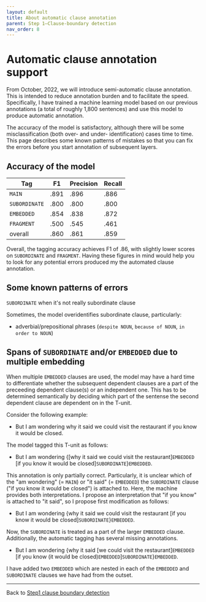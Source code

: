 ```yaml
---
layout: default
title: About automatic clause annotation
parent: Step 1–Clause-boundary detection
nav_order: 8
---
```


# Automatic clause annotation support

From October, 2022, we will introduce semi-automatic clause annotation. This is intended to reduce annotation burden and to facilitate the speed. 
Specifically, I have trained a machine learning model based on our previous annotations (a total of roughly 1,800 sentences) and use this model to produce automatic annotation.

The accuracy of the model is satisfactory, although there will be some misclassification (both over- and under- identification) cases time to time. This page describes some known patterns of mistakes so that you can fix the errors before you start annotation of subsequent layers.


## Accuracy of the model

| Tag           | F1   | Precision | Recall |
| ------------- | ---- | --------- | ------ |
| `MAIN`        | .891 | .896      | .886   |
| `SUBORDINATE` | .800 | .800      | .800   |
| `EMBEDDED`    | .854 | .838      | .872   |
| `FRAGMENT`    | .500 | .545      | .461   |
| overall       | .860 | .861      | .859   |

Overall, the tagging accuracy achieves F1 of .86, with slightly lower scores on `SUBORDINATE` and `FRAGMENT`.
Having these figures in mind would help you to look for any potential errors produced my the automated clause annotation.



## Some known patterns of errors

`SUBORDINATE` when it's not really subordinate clause

Sometimes, the model overidentifies subordinate clause, particularly:

- adverbial/prepositional phrases (`despite NOUN`, `because of NOUN`, `in order to NOUN`)


## Spans of `SUBORDINATE` and/or `EMBEDDED` due to multiple embedding

When multiple `EMBEDDED` clauses are used, the model may have a hard time to differentiate whether the subsequent dependent clauses are a part of the preceeding dependent clause(s) or an independent one. This has to be determined semantically by deciding which part of the sentense the second dependent clause are dependent on in the T-unit.

Consider the following example:

- But I am wondering why it said we could visit the restaurant if you know it would be closed.

The model tagged this T-unit as follows:

- But I am wondering {[why it said we could visit the restaurant]`EMBEDDED` [if you know it would be closed]`SUBORDINATE`}`EMBEDDED`.

This annotation is only partially correct. Particularly, it is unclear which of the "am wondering" (= `MAIN`) or "it said" (= `EMBEDDED`) the `SUBORDINATE` clause ("if you know it would be closed") is attached to. Here, the machine provides both interpretations. I propose an interpretation that "if you know" is attached to "it said", so I propose first modification as follows:

- But I am wondering {why it said we could visit the restaurant [if you know it would be closed]`SUBORDINATE`}`EMBEDDED`.

Now, the `SUBORDINATE` is treated as a part of the larger `EMBEDDED` clause. Additionally, the automatic tagging has several missing annotations. 

- But I am wondering {why it said [we could visit the restaurant]`EMBEDDED` [if you know (it would be closed)`EMBEDDED`]`SUBORDINATE`}`EMBEDDED`.

I have added two `EMBEDDED` which are nested in each of the `EMBEDDED` and `SUBORDINATE` clauses we have had from the outset.


---

Back to [Step1 clause boundary detection](index.md)